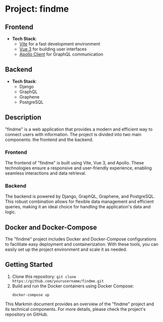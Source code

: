 # Project: findme

## Frontend
- **Tech Stack**:
  - [Vite](https://vitejs.dev/) for a fast development environment
  - [Vue 3](https://v3.vuejs.org/) for building user interfaces
  - [Apollo Client](https://www.apollographql.com/docs/react/) for GraphQL communication

## Backend
- **Tech Stack**:
  - Django
  - GraphQL
  - Graphene
  - PostgreSQL

## Description
"findme" is a web application that provides a modern and efficient way to connect users with information. The project is divided into two main components: the frontend and the backend.

### Frontend
The frontend of "findme" is built using Vite, Vue 3, and Apollo. These technologies ensure a responsive and user-friendly experience, enabling seamless interactions and data retrieval.

### Backend
The backend is powered by Django, GraphQL, Graphene, and PostgreSQL. This robust combination allows for flexible data management and efficient queries, making it an ideal choice for handling the application's data and logic.

## Docker and Docker-Compose
The "findme" project includes Docker and Docker-Compose configurations to facilitate easy deployment and containerization. With these tools, you can easily set up the project environment and scale it as needed.

## Getting Started
1. Clone this repository: `git clone https://github.com/yourusername/findme.git`
2. Build and run the Docker containers using Docker Compose:
   ```shell
   docker-compose up

This Markmin document provides an overview of the "findme" project and its technical components. For more details, please check the project's repository on GitHub.
